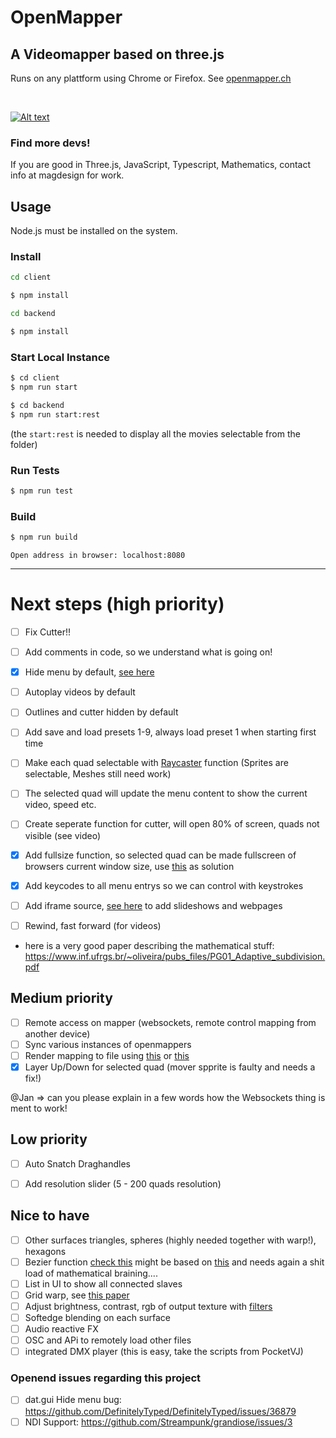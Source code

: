 # OpenMapper
## A Videomapper based on three.js

Runs on any plattform using Chrome or Firefox.
See [openmapper.ch](https://openmapper.ch)


</br>


[![Alt text](https://gitlab.com/Jaun1011/openmapper/raw/master/doc/openmapper_video_thumb.png)](https://vimeo.com/340283326)

### Find more devs!
If you are good in Three.js, JavaScript, Typescript, Mathematics, contact info at magdesign for work.</br>



## Usage

Node.js must be installed on the system.

### Install
```sh
cd client

$ npm install
```

```sh
cd backend

$ npm install
```

### Start Local Instance
```sh
$ cd client
$ npm run start

```

```sh
$ cd backend
$ npm run start:rest
```
(the `start:rest` is needed to display all the movies selectable from the folder)

### Run Tests
```sh
$ npm run test
```


### Build
```sh
$ npm run build

```
```
Open address in browser: localhost:8080
```

********************************

# Next steps (high priority)

- [ ] Fix Cutter!!

- [ ] Add comments in code, so we understand what is going on!
- [x] Hide menu by default, [see here](https://github.com/DefinitelyTyped/DefinitelyTyped/issues/36879)
- [ ] Autoplay videos by default
- [ ] Outlines and cutter hidden by default
- [ ] Add save and load presets 1-9, always load preset 1 when starting first time
- [ ] Make each quad selectable with [Raycaster](https://threejs.org/docs/#api/en/core/Raycaster) function (Sprites are selectable, Meshes still need work)
- [ ] The selected quad will update the menu content to show the current video, speed etc.
- [ ] Create seperate function for cutter, will open 80% of screen, quads not visible (see video)
- [x] Add fullsize function, so selected quad can be made fullscreen of browsers current window size, use [this](https://discourse.threejs.org/t/functions-to-calculate-the-visible-width-height-at-a-given-z-depth-from-a-perspective-camera/269) as solution
- [x] Add keycodes to all menu entrys so we can control with keystrokes
- [ ] Add iframe source, [see here](https://adndevblog.typepad.com/cloud_and_mobile/2015/07/embedding-webpages-in-a-3d-threejs-scene.html) to add slideshows and webpages
- [ ] Rewind, fast forward (for videos)

- here is a very good paper describing the mathematical stuff: https://www.inf.ufrgs.br/~oliveira/pubs_files/PG01_Adaptive_subdivision.pdf

## Medium priority

- [ ] Remote access on mapper (websockets, remote control mapping from another device)
- [ ] Sync various instances of openmappers
- [ ] Render mapping to file using [this](https://github.com/spite/ccapture.js/#what-is-ccapturejs-and-why-would-i-need-it) or  [this](https://janakiev.com/til/videos-and-gifs-with-threejs/)
- [x] Layer Up/Down for selected quad (mover spprite is faulty and needs a fix!)

@Jan => can you please explain in a few words how the Websockets thing is ment to work!

## Low priority

- [ ] Auto Snatch Draghandles
- [ ] Add resolution slider (5 - 200 quads resolution)


## Nice to have

- [ ] Other surfaces triangles, spheres (highly needed together with warp!), hexagons
- [ ] Bezier function [check this](https://computergraphics.stackexchange.com/questions/3764/apply-distortion-to-b%C3%A9zier-surface?answertab=votes#tab-top) might be based on [this](https://pomax.github.io/bezierjs/) and needs again a shit load of mathematical braining....
- [ ] List in UI to show all connected slaves
- [ ] Grid warp, see [this paper](https://www.ronenbarzel.org/papers/warp.pdf)
- [ ] Adjust brightness, contrast, rgb of output texture with [filters](https://threejs.org/examples/?q=filt#webgl_materials_texture_filters)
- [ ] Softedge blending on each surface
- [ ] Audio reactive FX
- [ ] OSC and APi to remotely load other files
- [ ] integrated DMX player (this is easy, take the scripts from PocketVJ)

### Openend issues regarding this project
- [ ] dat.gui Hide menu bug: https://github.com/DefinitelyTyped/DefinitelyTyped/issues/36879
- [ ] NDI Support: https://github.com/Streampunk/grandiose/issues/3
